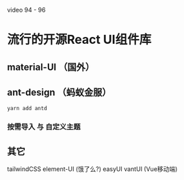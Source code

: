 video 94 - 96
# 流行的开源React UI组件库
## material-UI （国外）

## ant-design （蚂蚁金服）
`yarn add antd`
### 按需导入 与 自定义主题

## 其它
tailwindCSS
element-UI (饿了么?)
easyUI
vantUI (Vue移动端)